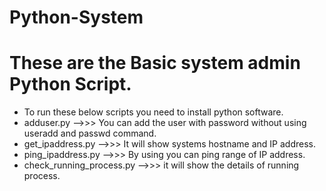 # Python-System
These are the Basic system admin Python Script.
===============
* To run these below scripts you need to install python software.
* adduser.py -->>> You can add the user with password without using useradd and passwd command.
* get_ipaddress.py -->>> It will show systems hostname and IP address.
* ping_ipaddress.py  -->>> By using you can ping range of IP address.
* check_running_process.py  -->>> it will show the details of running process.
